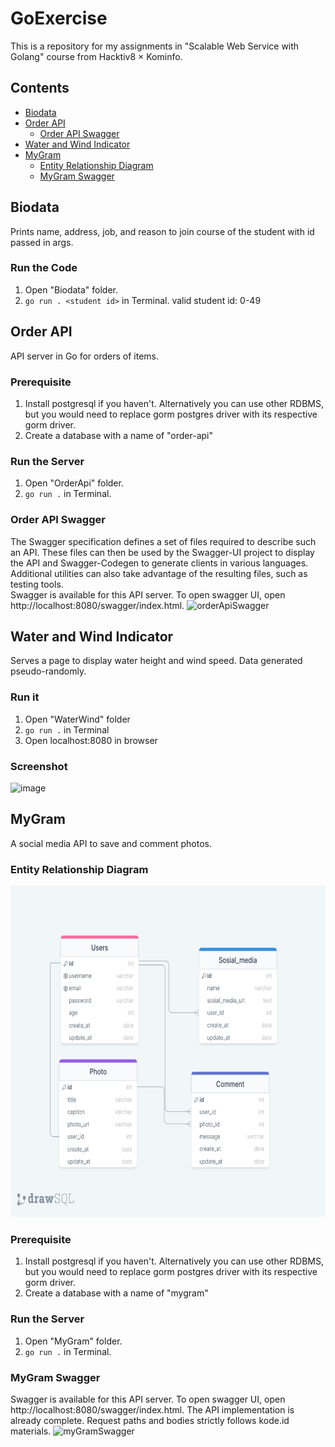 # GoExercise
This is a repository for my assignments in "Scalable Web Service with Golang" course from Hacktiv8 × Kominfo.
## Contents
- [Biodata](#biodata)
- [Order API](#order-api)
  - [Order API Swagger](#order-api-swagger)
- [Water and Wind Indicator](#water-and-wind-indicator)
- [MyGram](#mygram)
  - [Entity Relationship Diagram](#entity-relationship-diagram)
  - [MyGram Swagger](#mygram-swagger)
## Biodata
Prints name, address, job, and reason to join course of the student with id passed in args.
### Run the Code
1. Open "Biodata" folder.
2. `go run . <student id>` in Terminal.
valid student id: 0-49
## Order API
API server in Go for orders of items.
### Prerequisite
1. Install postgresql if you haven't. Alternatively you can use other RDBMS, but you would need to replace gorm postgres driver with its respective gorm driver.
2. Create a database with a name of "order-api"
### Run the Server
1. Open "OrderApi" folder.
2. `go run .` in Terminal.
### Order API Swagger
The Swagger specification defines a set of files required to describe such an API. These files can then be used by the Swagger-UI project to display the API and Swagger-Codegen to generate clients in various languages. Additional utilities can also take advantage of the resulting files, such as testing tools.<br/>Swagger is available for this API server. To open swagger UI, open http://localhost:8080/swagger/index.html.
![orderApiSwagger](https://user-images.githubusercontent.com/50491841/198496355-e49233a8-65c4-4304-93de-4946082fc37f.png)
## Water and Wind Indicator
Serves a page to display water height and wind speed. Data generated pseudo-randomly.
### Run it
1. Open "WaterWind" folder
2. `go run .` in Terminal
3. Open localhost:8080 in browser
### Screenshot
![image](https://user-images.githubusercontent.com/50491841/195780089-c55b1ccc-5832-4f76-ae80-cb44576fce42.png)
## MyGram
A social media API to save and comment photos.
### Entity Relationship Diagram
<p align="center">
  <img src="https://github.com/Faqihyugos/mygram-go/blob/main/assets/images/drawSQL-export-2022-10-16_13_06.png" height="530">
</p>

### Prerequisite
1. Install postgresql if you haven't. Alternatively you can use other RDBMS, but you would need to replace gorm postgres driver with its respective gorm driver.
2. Create a database with a name of "mygram"
### Run the Server
1. Open "MyGram" folder.
2. `go run .` in Terminal.
### MyGram Swagger
Swagger is available for this API server. To open swagger UI, open http://localhost:8080/swagger/index.html. The API implementation is already complete. Request paths and bodies strictly follows kode.id materials.
![myGramSwagger](https://user-images.githubusercontent.com/50491841/198496160-a46c743c-3729-4fa3-b667-f46bf6e671a1.png)
